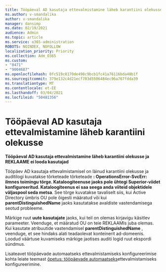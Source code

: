 ```yaml
---
title: Tööpäeval AD kasutaja ettevalmistamine läheb karantiini olekusse
ms.author: v-smandalika
author: v-smandalika
manager: dansimp
ms.date: 02/19/2021
audience: Admin
ms.topic: article
ms.service: o365-administration
ROBOTS: NOINDEX, NOFOLLOW
localization_priority: Priority
ms.collection: Adm_O365
ms.custom:
- "8471"
- "9004687"
ms.openlocfilehash: 0fc519c8170de498c9bcb1fc41a76116bda48b1f
ms.sourcegitcommit: 379e132c4d21ecf703d5506484ec96a767fdda39
ms.translationtype: MT
ms.contentlocale: et-EE
ms.lasthandoff: 03/04/2021
ms.locfileid: "50481356"
---
```

# <a name="workday-to-ad-user-provisioning-goes-into-quarantine-state"></a>Tööpäeval AD kasutaja ettevalmistamine läheb karantiini olekusse

**Tööpäeval AD kasutaja ettevalmistamine läheb karantiini olekusse ja REKLAAME ei looda kasutajad**

Tööpäev AD kasutaja ettevalmistamisel on läinud karantiini olekusse ja auditilogi kuvatakse tõrketeade tõrketeade **: OperationsError-SvcErr: ilmnes toimingu tõrge. Kataloogiteenuse jaoks pole ühtegi Superior-viidet konfigureeritud. Kataloogiteenus ei saa seega anda viiteid objektidele väljaspool seda metsa**. See tõrge kuvatakse tavaliselt siis, kui Active Directory ümbris OU pole õigesti määratud või kui **parentDistinguishedName** jaoks kasutatakse avaldiste vastendamisega seotud probleeme.

Märkige ruut **uute kasutajate** jaoks, kui teil on olemas kirjavigu käsitlev parameeter. Veenduge, et määratud OU on teie REKLAAMIs juba olemas. Kui kasutate atribuutide vastendamisel **parentDistinguishedName** , veenduge, et see hindaks alati teadaolevat konteinerit ad-domeenis. Loodud väärtuse kuvamiseks märkige jaotises auditi logid ruut ekspordi sündmus.

Lisateavet tööpäevade automaatseks ettevalmistamiseks konfigureerimise kohta leiate teemast [õpetus: tööpäevade automaatseks](https://docs.microsoft.com/azure/active-directory/saas-apps/workday-inbound-tutorial)ettevalmistamiseks konfigureerimine.

